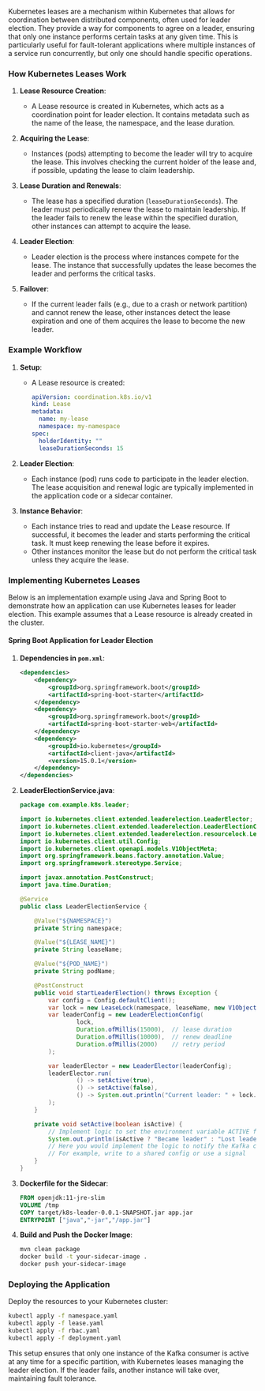 Kubernetes leases are a mechanism within Kubernetes that allows for coordination between distributed components, often used for leader election. They provide a way for components to agree on a leader, ensuring that only one instance performs certain tasks at any given time. This is particularly useful for fault-tolerant applications where multiple instances of a service run concurrently, but only one should handle specific operations.

### How Kubernetes Leases Work

1. **Lease Resource Creation**:
   - A Lease resource is created in Kubernetes, which acts as a coordination point for leader election. It contains metadata such as the name of the lease, the namespace, and the lease duration.

2. **Acquiring the Lease**:
   - Instances (pods) attempting to become the leader will try to acquire the lease. This involves checking the current holder of the lease and, if possible, updating the lease to claim leadership.

3. **Lease Duration and Renewals**:
   - The lease has a specified duration (`leaseDurationSeconds`). The leader must periodically renew the lease to maintain leadership. If the leader fails to renew the lease within the specified duration, other instances can attempt to acquire the lease.

4. **Leader Election**:
   - Leader election is the process where instances compete for the lease. The instance that successfully updates the lease becomes the leader and performs the critical tasks.

5. **Failover**:
   - If the current leader fails (e.g., due to a crash or network partition) and cannot renew the lease, other instances detect the lease expiration and one of them acquires the lease to become the new leader.

### Example Workflow

1. **Setup**:
   - A Lease resource is created:
     ```yaml
     apiVersion: coordination.k8s.io/v1
     kind: Lease
     metadata:
       name: my-lease
       namespace: my-namespace
     spec:
       holderIdentity: ""
       leaseDurationSeconds: 15
     ```

2. **Leader Election**:
   - Each instance (pod) runs code to participate in the leader election. The lease acquisition and renewal logic are typically implemented in the application code or a sidecar container.

3. **Instance Behavior**:
   - Each instance tries to read and update the Lease resource. If successful, it becomes the leader and starts performing the critical task. It must keep renewing the lease before it expires.
   - Other instances monitor the lease but do not perform the critical task unless they acquire the lease.

### Implementing Kubernetes Leases

Below is an implementation example using Java and Spring Boot to demonstrate how an application can use Kubernetes leases for leader election. This example assumes that a Lease resource is already created in the cluster.

#### Spring Boot Application for Leader Election

1. **Dependencies in `pom.xml`**:
   ```xml
   <dependencies>
       <dependency>
           <groupId>org.springframework.boot</groupId>
           <artifactId>spring-boot-starter</artifactId>
       </dependency>
       <dependency>
           <groupId>org.springframework.boot</groupId>
           <artifactId>spring-boot-starter-web</artifactId>
       </dependency>
       <dependency>
           <groupId>io.kubernetes</groupId>
           <artifactId>client-java</artifactId>
           <version>15.0.1</version>
       </dependency>
   </dependencies>
   ```

2. **LeaderElectionService.java**:
   ```java
   package com.example.k8s.leader;

   import io.kubernetes.client.extended.leaderelection.LeaderElector;
   import io.kubernetes.client.extended.leaderelection.LeaderElectionConfig;
   import io.kubernetes.client.extended.leaderelection.resourcelock.LeaseLock;
   import io.kubernetes.client.util.Config;
   import io.kubernetes.client.openapi.models.V1ObjectMeta;
   import org.springframework.beans.factory.annotation.Value;
   import org.springframework.stereotype.Service;

   import javax.annotation.PostConstruct;
   import java.time.Duration;

   @Service
   public class LeaderElectionService {

       @Value("${NAMESPACE}")
       private String namespace;

       @Value("${LEASE_NAME}")
       private String leaseName;

       @Value("${POD_NAME}")
       private String podName;

       @PostConstruct
       public void startLeaderElection() throws Exception {
           var config = Config.defaultClient();
           var lock = new LeaseLock(namespace, leaseName, new V1ObjectMeta().name(podName));
           var leaderConfig = new LeaderElectionConfig(
                   lock,
                   Duration.ofMillis(15000),  // lease duration
                   Duration.ofMillis(10000),  // renew deadline
                   Duration.ofMillis(2000)    // retry period
           );

           var leaderElector = new LeaderElector(leaderConfig);
           leaderElector.run(
                   () -> setActive(true),
                   () -> setActive(false),
                   () -> System.out.println("Current leader: " + lock.getHolderIdentity())
           );
       }

       private void setActive(boolean isActive) {
           // Implement logic to set the environment variable ACTIVE for Kafka Consumer
           System.out.println(isActive ? "Became leader" : "Lost leadership");
           // Here you would implement the logic to notify the Kafka consumer
           // For example, write to a shared config or use a signal
       }
   }
   ```

3. **Dockerfile for the Sidecar**:
   ```Dockerfile
   FROM openjdk:11-jre-slim
   VOLUME /tmp
   COPY target/k8s-leader-0.0.1-SNAPSHOT.jar app.jar
   ENTRYPOINT ["java","-jar","/app.jar"]
   ```

4. **Build and Push the Docker Image**:
   ```sh
   mvn clean package
   docker build -t your-sidecar-image .
   docker push your-sidecar-image
   ```

### Deploying the Application

Deploy the resources to your Kubernetes cluster:
```sh
kubectl apply -f namespace.yaml
kubectl apply -f lease.yaml
kubectl apply -f rbac.yaml
kubectl apply -f deployment.yaml
```

This setup ensures that only one instance of the Kafka consumer is active at any time for a specific partition, with Kubernetes leases managing the leader election. If the leader fails, another instance will take over, maintaining fault tolerance.
